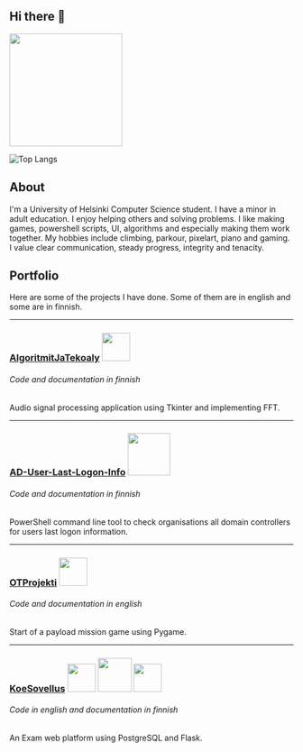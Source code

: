 ## Hi there 👋
<a href="https://github.com/anuraghazra/github-readme-stats">
  <img height=200 align="center" src="https://github-readme-stats.vercel.app/api?username=VehvilainenPooki&hide=prs,stars&show_icons=true&theme=tokyonight&hide_rank=true&include_all_commits=true&card_width=300" />
</a>


![Top Langs](https://github-readme-stats.vercel.app/api/top-langs/?username=VehvilainenPooki&theme=tokyonight&card_width=488)

## About
I'm a University of Helsinki Computer Science student. I have a minor in adult education. I enjoy helping others and solving problems.
I like making games, powershell scripts, UI, algorithms and especially making them work together. My hobbies include climbing, parkour, pixelart, piano and gaming.
I value clear communication, steady progress, integrity and  tenacity.

## Portfolio
Here are some of the projects I have done. Some of them are in english and some are in finnish.

__________
### [AlgoritmitJaTekoaly](https://github.com/VehvilainenPooki/AlgoritmitJaTekoaly) <img src="https://img.shields.io/badge/python-3670A0?style=for-the-badge&logo=python&logoColor=ffdd54" width="50">
###### Code and documentation in finnish
Audio signal processing application using Tkinter and implementing FFT.

__________
### [AD-User-Last-Logon-Info](https://github.com/VehvilainenPooki/AD-User-Last-Logon-Info/blob/main/README.md) <img src="https://img.shields.io/badge/PowerShell-%235391FE.svg?style=for-the-badge&logo=powershell&logoColor=white" width="75">
###### Code and documentation in finnish
PowerShell command line tool to check organisations all domain controllers for users last logon information.

__________
### [OTProjekti](https://github.com/VehvilainenPooki/OTProjekti) <img src="https://img.shields.io/badge/python-3670A0?style=for-the-badge&logo=python&logoColor=ffdd54" width="50">
###### Code and documentation in english
Start of a payload mission game using Pygame.

__________
### [KoeSovellus](https://github.com/VehvilainenPooki/KoeSovellus) <img src="https://img.shields.io/badge/python-3670A0?style=for-the-badge&logo=python&logoColor=ffdd54" width="50"> <img src="https://img.shields.io/badge/postgres-%23316192.svg?style=for-the-badge&logo=postgresql&logoColor=white" width="60"> <img src="https://img.shields.io/badge/flask-%23000.svg?style=for-the-badge&logo=flask&logoColor=white" width="50"> 
###### Code in english and documentation in finnish
An Exam web platform using PostgreSQL and Flask.
